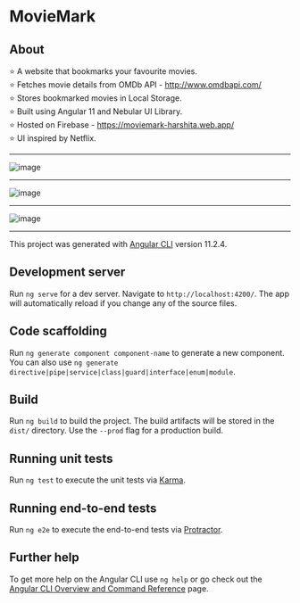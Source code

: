 # MovieMark

## About
⭐ A website that bookmarks your favourite movies. <br/>
⭐ Fetches movie details from OMDb API - http://www.omdbapi.com/ <br/>
⭐ Stores bookmarked movies in Local Storage. <br/>
⭐ Built using Angular 11 and Nebular UI Library. <br/>
⭐ Hosted on Firebase - https://moviemark-harshita.web.app/ <br/>
⭐ UI inspired by Netflix. <br/>
<hr/>

![image](https://user-images.githubusercontent.com/65803563/112189304-e2b51c80-8c29-11eb-9538-8be21cfa557e.png)

<hr/>

![image](https://user-images.githubusercontent.com/65803563/112189534-1c862300-8c2a-11eb-857b-a8e2ff80d488.png)

<hr/>

![image](https://user-images.githubusercontent.com/65803563/112189727-4ccdc180-8c2a-11eb-94dd-8317d27f4b18.png)

<hr/>




This project was generated with [Angular CLI](https://github.com/angular/angular-cli) version 11.2.4.

## Development server

Run `ng serve` for a dev server. Navigate to `http://localhost:4200/`. The app will automatically reload if you change any of the source files.

## Code scaffolding

Run `ng generate component component-name` to generate a new component. You can also use `ng generate directive|pipe|service|class|guard|interface|enum|module`.

## Build

Run `ng build` to build the project. The build artifacts will be stored in the `dist/` directory. Use the `--prod` flag for a production build.

## Running unit tests

Run `ng test` to execute the unit tests via [Karma](https://karma-runner.github.io).

## Running end-to-end tests

Run `ng e2e` to execute the end-to-end tests via [Protractor](http://www.protractortest.org/).

## Further help

To get more help on the Angular CLI use `ng help` or go check out the [Angular CLI Overview and Command Reference](https://angular.io/cli) page.
